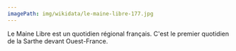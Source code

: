 ```yaml
---
imagePath: img/wikidata/le-maine-libre-177.jpg
---
```


Le Maine Libre est un quotidien régional français.
C'est le premier quotidien de la Sarthe devant Ouest-France.
